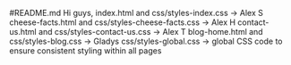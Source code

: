 #README.md
Hi guys,
index.html and css/styles-index.css -> Alex S
cheese-facts.html and css/styles-cheese-facts.css -> Alex H
contact-us.html and css/styles-contact-us.css -> Alex T
blog-home.html and css/styles-blog.css -> Gladys
css/styles-global.css -> global CSS code to ensure consistent styling within all pages
